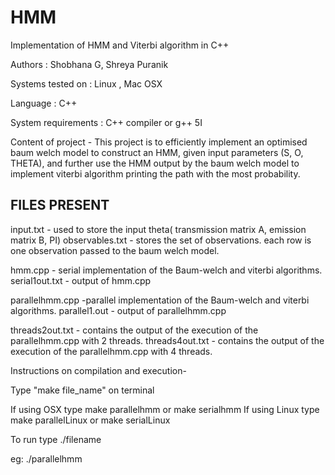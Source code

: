# HMM
Implementation of HMM and Viterbi algorithm in C++

Authors : Shobhana G, Shreya Puranik

Systems tested on : Linux , Mac OSX

Language : C++

System requirements : C++ compiler or g++ 5I

Content of project - This project is to efficiently implement an optimised baum welch model to construct an HMM, given input parameters (S, O, THETA), and further use the HMM output by the baum welch model to implement viterbi algorithm printing the path with the most probability.

## FILES PRESENT

input.txt - used to store the input theta( transmission matrix A, emission matrix B, PI) observables.txt - stores the set of observations. each row is one observation passed to the baum welch model.

hmm.cpp - serial implementation of the Baum-welch and viterbi algorithms. serial1out.txt - output of hmm.cpp

parallelhmm.cpp -parallel implementation of the Baum-welch and viterbi algorithms. parallel1.out - output of parallelhmm.cpp

threads2out.txt - contains the output of the execution of the parallelhmm.cpp with 2 threads. threads4out.txt - contains the output of the execution of the parallelhmm.cpp with 4 threads.

Instructions on compilation and execution-

Type "make file_name" on terminal

If using OSX type make parallelhmm or make serialhmm If using Linux type make parallelLinux or make serialLinux

To run type ./filename

eg: ./parallelhmm
